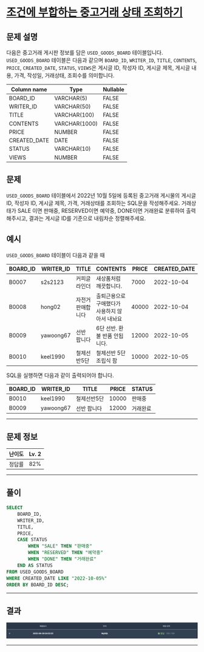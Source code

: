 # [조건에 부합하는 중고거래 상태 조회하기](https://school.programmers.co.kr/learn/courses/30/lessons/164672)

## 문제 설명

다음은 중고거래 게시판 정보를 담은 `USED_GOODS_BOARD` 테이블입니다. `USED_GOODS_BOARD` 테이블은 다음과 같으며 `BOARD_ID`, `WRITER_ID`, `TITLE`, `CONTENTS`, `PRICE`, `CREATED_DATE`, `STATUS`, `VIEWS`은 게시글 ID, 작성자 ID, 게시글 제목, 게시글 내용, 가격, 작성일, 거래상태, 조회수를 의미합니다.

| Column name  | Type          | Nullable |
| ------------ | ------------- | -------- |
| BOARD_ID     | VARCHAR(5)    | FALSE    |
| WRITER_ID    | VARCHAR(50)   | FALSE    |
| TITLE        | VARCHAR(100)  | FALSE    |
| CONTENTS     | VARCHAR(1000) | FALSE    |
| PRICE        | NUMBER        | FALSE    |
| CREATED_DATE | DATE          | FALSE    |
| STATUS       | VARCHAR(10)   | FALSE    |
| VIEWS        | NUMBER        | FALSE    |

## 문제

`USED_GOODS_BOARD` 테이블에서 2022년 10월 5일에 등록된 중고거래 게시물의 게시글 ID, 작성자 ID, 게시글 제목, 가격, 거래상태를 조회하는 SQL문을 작성해주세요. 거래상태가 SALE 이면 판매중, RESERVED이면 예약중, DONE이면 거래완료 분류하여 출력해주시고, 결과는 게시글 ID를 기준으로 내림차순 정렬해주세요.

## 예시

`USED_GOODS_BOARD` 테이블이 다음과 같을 때

| BOARD_ID | WRITER_ID | TITLE             | CONTENTS                                       | PRICE | CREATED_DATE | STATUS | VIEWS |
| -------- | --------- | ----------------- | ---------------------------------------------- | ----- | ------------ | ------ | ----- |
| B0007    | s2s2123   | 커피글라인더      | 새상품처럼 깨끗합니다.                         | 7000  | 2022-10-04   | DONE   | 210   |
| B0008    | hong02    | 자전거 판매합니다 | 출퇴근용으로 구매했다가 사용하지 않아서 내놔요 | 40000 | 2022-10-04   | SALE   | 301   |
| B0009    | yawoong67 | 선반 팝니다       | 6단 선반. 환불 반품 안됩니다.                  | 12000 | 2022-10-05   | DONE   | 202   |
| B0010    | keel1990  | 철제선반5단       | 철제선반 5단 조립식 팜                         | 10000 | 2022-10-05   | SALE   | 194   |

SQL을 실행하면 다음과 같이 출력되어야 합니다.

| BOARD_ID | WRITER_ID | TITLE       | PRICE | STATUS   |
| -------- | --------- | ----------- | ----- | -------- |
| B0010    | keel1990  | 철제선반5단 | 10000 | 판매중   |
| B0009    | yawoong67 | 선반 팝니다 | 12000 | 거래완료 |

---

## 문제 정보

| 난이도 | Lv. 2 |
| ------ | ----- |
| 정답률 | 82%   |

---

## 풀이

```SQL
SELECT
    BOARD_ID,
    WRITER_ID,
    TITLE,
    PRICE,
    CASE STATUS
        WHEN "SALE" THEN "판매중"
        WHEN "RESERVED" THEN "예약중"
        WHEN "DONE" THEN "거래완료"
    END AS STATUS
FROM USED_GOODS_BOARD
WHERE CREATED_DATE LIKE "2022-10-05%"
ORDER BY BOARD_ID DESC;
```

---

## 결과

![결과](./assets/스크린샷%202025-06-28%2005.39.08.png)

---
